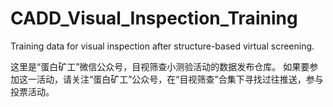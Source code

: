# CADD_Visual_Inspection_Training
Training data for visual inspection after structure-based virtual screening.

这里是“蛋白矿工”微信公众号，目视筛查小测验活动的数据发布仓库。
如果要参加这一活动，请关注“蛋白矿工”公众号，在“目视筛查”合集下寻找过往推送，参与投票活动。
